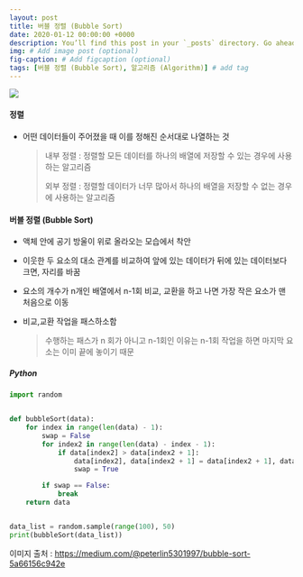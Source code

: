 ```yaml
---
layout: post
title: 버블 정렬 (Bubble Sort)
date: 2020-01-12 00:00:00 +0000
description: You’ll find this post in your `_posts` directory. Go ahead and edit it and re-build the site to see your changes. # Add post description (optional)
img: # Add image post (optional)
fig-caption: # Add figcaption (optional)
tags: [버블 정렬 (Bubble Sort), 알고리즘 (Algorithm)] # add tag
---
```


<img src="https://user-images.githubusercontent.com/37543606/72214951-c4489100-354f-11ea-8499-bd0fe496217d.gif" />



#### 정렬

- 어떤 데이터들이 주어졌을 때 이를 정해진 순서대로 나열하는 것

  > 내부 정렬 : 정렬할 모든 데이터를 하나의 배열에 저장할 수 있는 경우에 사용하는 알고리즘
  >
  > 외부 정렬 : 정렬할 데이터가 너무 많아서 하나의 배열을 저장할 수 없는 경우에 사용하는 알고리즘



#### 버블 정렬 (Bubble Sort)

- 액체 안에 공기 방울이 위로 올라오는 모습에서 착안

- 이웃한 두 요소의 대소 관계를 비교하여 앞에 있는 데이터가 뒤에 있는 데이터보다 크면, 자리를 바꿈

- 요소의 개수가 n개인 배열에서 n-1회 비교, 교환을 하고 나면 가장 작은 요소가 맨 처음으로 이동

- 비교,교환 작업을 패스하소함

  > 수행하는 패스가 n 회가 아니고 n-1회인 이유는 n-1회 작업을 하면 마지막 요소는 이미 끝에 놓이기 때문



##### Python

```python
import random


def bubbleSort(data):
    for index in range(len(data) - 1):
        swap = False
        for index2 in range(len(data) - index - 1):
            if data[index2] > data[index2 + 1]:
                data[index2], data[index2 + 1] = data[index2 + 1], data[index2]
                swap = True

        if swap == False:
            break
    return data


data_list = random.sample(range(100), 50)
print(bubbleSort(data_list))
```



이미지 출처 : https://medium.com/@peterlin5301997/bubble-sort-5a66156c942e